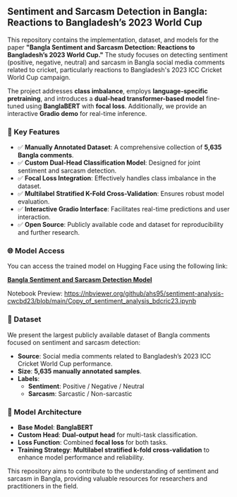 ## Sentiment and Sarcasm Detection in Bangla: Reactions to Bangladesh’s 2023 World Cup

This repository contains the implementation, dataset, and models for the paper **"Bangla Sentiment and Sarcasm Detection: Reactions to Bangladesh’s 2023 World Cup."** The study focuses on detecting sentiment (positive, negative, neutral) and sarcasm in Bangla social media comments related to cricket, particularly reactions to Bangladesh's 2023 ICC Cricket World Cup campaign.

The project addresses **class imbalance**, employs **language-specific pretraining**, and introduces a **dual-head transformer-based model** fine-tuned using **BanglaBERT** with **focal loss**. Additionally, we provide an interactive **Gradio demo** for real-time inference.

### 🧠 Key Features

- ✅ **Manually Annotated Dataset**: A comprehensive collection of **5,635 Bangla comments**.
- ✅ **Custom Dual-Head Classification Model**: Designed for joint sentiment and sarcasm detection.
- ✅ **Focal Loss Integration**: Effectively handles class imbalance in the dataset.
- ✅ **Multilabel Stratified K-Fold Cross-Validation**: Ensures robust model evaluation.
- ✅ **Interactive Gradio Interface**: Facilitates real-time predictions and user interaction.
- ✅ **Open Source**: Publicly available code and dataset for reproducibility and further research.

### 🌐 Model Access

You can access the trained model on Hugging Face using the following link:

[**Bangla Sentiment and Sarcasm Detection Model**](https://huggingface.co/ahs95/sentiment-sarcasm-detection-BanglaBERT)

Notebook Preview: https://nbviewer.org/github/ahs95/sentiment-analysis-cwcbd23/blob/main/Copy_of_sentiment_analysis_bdcric23.ipynb

### 📁 Dataset

We present the largest publicly available dataset of Bangla comments focused on sentiment and sarcasm detection:

- **Source**: Social media comments related to Bangladesh’s 2023 ICC Cricket World Cup performance.
- **Size**: **5,635 manually annotated samples**.
- **Labels**:
  - **Sentiment**: Positive / Negative / Neutral
  - **Sarcasm**: Sarcastic / Non-sarcastic

### 🤖 Model Architecture

- **Base Model**: **BanglaBERT**
- **Custom Head**: **Dual-output head** for multi-task classification.
- **Loss Function**: Combined **focal loss** for both tasks.
- **Training Strategy**: **Multilabel stratified k-fold cross-validation** to enhance model performance and reliability.

This repository aims to contribute to the understanding of sentiment and sarcasm in Bangla, providing valuable resources for researchers and practitioners in the field.
